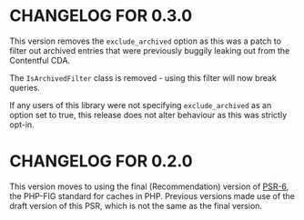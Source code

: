 CHANGELOG FOR 0.3.0
===================

This version removes the `exclude_archived` option as this was a patch to filter out archived entries that were previously buggily leaking out from the Contentful CDA.

The `IsArchivedFilter` class is removed - using this filter will now break queries.

If any users of this library were not specifying `exclude_archived` as an option set to true, this release does not alter behaviour as this was strictly opt-in.


CHANGELOG FOR 0.2.0
===================

This version moves to using the final (Recommendation) version of [PSR-6](http://www.php-fig.org/psr/psr-6/), the PHP-FIG standard for caches in PHP.  Previous versions made use of the draft version of this PSR, which is not the same as the final version.
